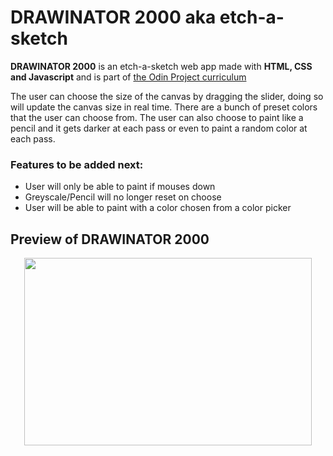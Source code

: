 
# DRAWINATOR 2000 aka etch-a-sketch

**DRAWINATOR 2000**  is an etch-a-sketch web app made with **HTML, CSS and Javascript** and is part of [the Odin Project curriculum](https://www.theodinproject.com/lessons/etch-a-sketch-project) 

The user can choose the size of the canvas by dragging the slider, doing so will update the canvas size in real time. 
There are a bunch of preset colors that the user can choose from. 
The user can also choose to paint like a pencil and it gets darker at each pass or even to paint a random color at each pass.

### Features to be added next:
 - User will only be able to paint if mouses down
 -  Greyscale/Pencil will no longer reset on choose
 -  User will be able to paint with a color chosen from a color picker

## Preview of DRAWINATOR 2000 
<p align="center">
  <img width="460" height="300" src="https://i.imgur.com/dg7cmoh.png">
</p>
